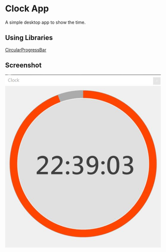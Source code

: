 # Clock App
A simple desktop app to show the time.

## Using Libraries
[CircularProgressBar](https://github.com/falahati/CircularProgressBar)

## Screenshot
![Screenshot](/asset/Screenshots.JPG)
